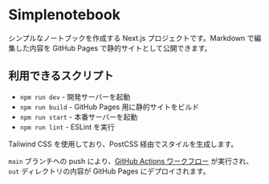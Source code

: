 # Simplenotebook

シンプルなノートブックを作成する Next.js プロジェクトです。Markdown で編集した内容を GitHub Pages で静的サイトとして公開できます。

## 利用できるスクリプト

- `npm run dev` - 開発サーバーを起動
- `npm run build` - GitHub Pages 用に静的サイトをビルド
- `npm run start` - 本番サーバーを起動
- `npm run lint` - ESLint を実行

Tailwind CSS を使用しており、PostCSS 経由でスタイルを生成します。

`main` ブランチへの push により、[GitHub Actions ワークフロー](.github/workflows/nextjs.yml) が実行され、`out` ディレクトリの内容が GitHub Pages にデプロイされます。
